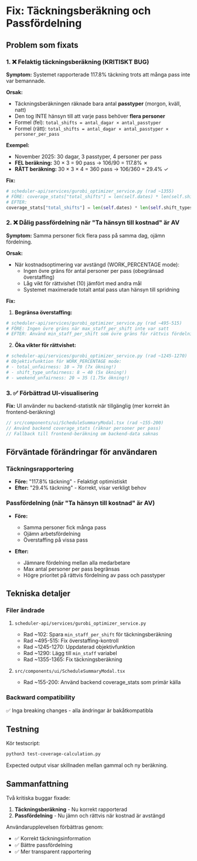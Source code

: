# Fix: Täckningsberäkning och Passfördelning

## Problem som fixats

### 1. ❌ Felaktig täckningsberäkning (KRITISKT BUG)
**Symptom:** Systemet rapporterade 117.8% täckning trots att många pass inte var bemannade.

**Orsak:** 
- Täckningsberäkningen räknade bara antal **passtyper** (morgon, kväll, natt)
- Den tog INTE hänsyn till att varje pass behöver **flera personer**
- Formel (fel): `total_shifts = antal_dagar × antal_passtyper`
- Formel (rätt): `total_shifts = antal_dagar × antal_passtyper × personer_per_pass`

**Exempel:**
- November 2025: 30 dagar, 3 passtyper, 4 personer per pass
- **FEL beräkning:** 30 × 3 = 90 pass → 106/90 = 117.8% ✗
- **RÄTT beräkning:** 30 × 3 × 4 = 360 pass → 106/360 = 29.4% ✓

**Fix:**
```python
# scheduler-api/services/gurobi_optimizer_service.py (rad ~1355)
# FÖRE: coverage_stats["total_shifts"] = len(self.dates) * len(self.shift_types)
# EFTER:
coverage_stats["total_shifts"] = len(self.dates) * len(self.shift_types) * min_staff
```

### 2. ❌ Dålig passfördelning när "Ta hänsyn till kostnad" är AV
**Symptom:** Samma personer fick flera pass på samma dag, ojämn fördelning.

**Orsak:** 
- När kostnadsoptimering var avstängd (WORK_PERCENTAGE mode):
  - Ingen övre gräns för antal personer per pass (obegränsad överstaffing)
  - Låg vikt för rättvishet (10) jämfört med andra mål
  - Systemet maximerade totalt antal pass utan hänsyn till spridning

**Fix:**
1. **Begränsa överstaffing:**
```python
# scheduler-api/services/gurobi_optimizer_service.py (rad ~495-515)
# FÖRE: Ingen övre gräns när max_staff_per_shift inte var satt
# EFTER: Använd min_staff_per_shift som övre gräns för rättvis fördelning
```

2. **Öka vikter för rättvishet:**
```python
# scheduler-api/services/gurobi_optimizer_service.py (rad ~1245-1270)
# Objektivfunktion för WORK_PERCENTAGE mode:
# - total_unfairness: 10 → 70 (7x ökning!)
# - shift_type_unfairness: 8 → 40 (5x ökning!)
# - weekend_unfairness: 20 → 35 (1.75x ökning!)
```

### 3. ✅ Förbättrad UI-visualisering
**Fix:** UI använder nu backend-statistik när tillgänglig (mer korrekt än frontend-beräkning)

```typescript
// src/components/ui/ScheduleSummaryModal.tsx (rad ~155-200)
// Använd backend coverage_stats (räknar personer per pass)
// Fallback till frontend-beräkning om backend-data saknas
```

## Förväntade förändringar för användaren

### Täckningsrapportering
- **Före:** "117.8% täckning" - Felaktigt optimistiskt
- **Efter:** "29.4% täckning" - Korrekt, visar verkligt behov

### Passfördelning (när "Ta hänsyn till kostnad" är AV)
- **Före:** 
  - Samma personer fick många pass
  - Ojämn arbetsfördelning
  - Överstaffing på vissa pass
  
- **Efter:**
  - Jämnare fördelning mellan alla medarbetare
  - Max antal personer per pass begränsas
  - Högre prioritet på rättvis fördelning av pass och passtyper

## Tekniska detaljer

### Filer ändrade
1. `scheduler-api/services/gurobi_optimizer_service.py`
   - Rad ~102: Spara `min_staff_per_shift` för täckningsberäkning
   - Rad ~495-515: Fix överstaffing-kontroll
   - Rad ~1245-1270: Uppdaterad objektivfunktion
   - Rad ~1290: Lägg till `min_staff` variabel
   - Rad ~1355-1365: Fix täckningsberäkning

2. `src/components/ui/ScheduleSummaryModal.tsx`
   - Rad ~155-200: Använd backend coverage_stats som primär källa

### Backward compatibility
✅ Inga breaking changes - alla ändringar är bakåtkompatibla

## Testning

Kör testscript:
```bash
python3 test-coverage-calculation.py
```

Expected output visar skillnaden mellan gammal och ny beräkning.

## Sammanfattning

Två kritiska buggar fixade:
1. **Täckningsberäkning** - Nu korrekt rapporterad
2. **Passfördelning** - Nu jämn och rättvis när kostnad är avstängd

Användarupplevelsen förbättras genom:
- ✅ Korrekt täckningsinformation
- ✅ Bättre passfördelning
- ✅ Mer transparent rapportering

